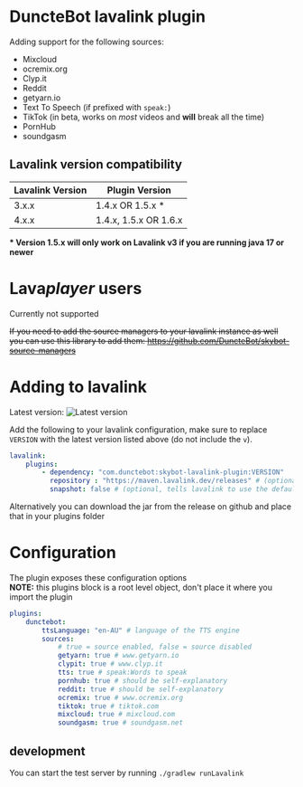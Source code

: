# DuncteBot lavalink plugin

Adding support for the following sources:
- Mixcloud
- ocremix.org
- Clyp.it
- Reddit
- getyarn.io
- Text To Speech (if prefixed with `speak:`)
- TikTok (in beta, works on _most_ videos and **will** break all the time)
- PornHub
- soundgasm

## Lavalink version compatibility

| Lavalink Version | Plugin Version        |
|------------------|-----------------------|
| 3.x.x            | 1.4.x OR 1.5.x \*     |
| 4.x.x            | 1.4.x, 1.5.x OR 1.6.x |

**\* Version 1.5.x will only work on Lavalink v3 if you are running java 17 or newer**

# Lava*player* users
Currently not supported

~~If you need to add the source managers to your lavalink instance as well you can use this library to add them: https://github.com/DuncteBot/skybot-source-managers~~

# Adding to lavalink

Latest version: ![Latest version][VERSION]

Add the following to your lavalink configuration, make sure to replace `VERSION` with the latest version listed above (do not include the `v`).
```yml
lavalink:
    plugins:
        - dependency: "com.dunctebot:skybot-lavalink-plugin:VERSION"
          repository : "https://maven.lavalink.dev/releases" # (optional on lavalink 4)
          snapshot: false # (optional, tells lavalink to use the default snaptshot repository instead)
```

Alternatively you can download the jar from the release on github and place that in your plugins folder

# Configuration
The plugin exposes these configuration options
<br><b>NOTE:</b> this plugins block is a root level object, don't place it where you import the plugin
```yml
plugins:
    dunctebot:
        ttsLanguage: "en-AU" # language of the TTS engine
        sources:
            # true = source enabled, false = source disabled
            getyarn: true # www.getyarn.io
            clypit: true # www.clyp.it
            tts: true # speak:Words to speak
            pornhub: true # should be self-explanatory
            reddit: true # should be self-explanatory
            ocremix: true # www.ocremix.org
            tiktok: true # tiktok.com
            mixcloud: true # mixcloud.com
            soundgasm: true # soundgasm.net
```

## development
You can start the test server by running `./gradlew runLavalink`

[VERSION]: https://img.shields.io/maven-metadata/v?metadataUrl=https%3A%2F%2Fmaven.lavalink.dev%2Freleases%2Fcom%2Fdunctebot%2Fskybot-lavalink-plugin%2Fmaven-metadata.xml

